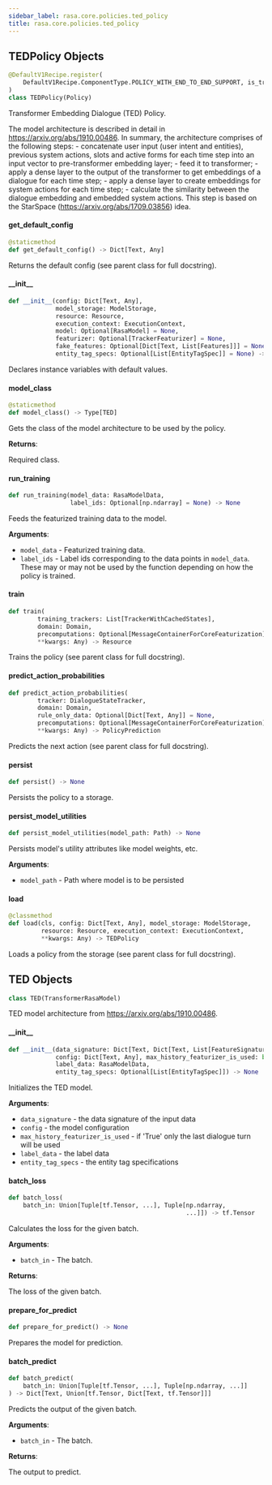 ```yaml
---
sidebar_label: rasa.core.policies.ted_policy
title: rasa.core.policies.ted_policy
---
```

## TEDPolicy Objects

```python
@DefaultV1Recipe.register(
    DefaultV1Recipe.ComponentType.POLICY_WITH_END_TO_END_SUPPORT, is_trainable=True
)
class TEDPolicy(Policy)
```

Transformer Embedding Dialogue (TED) Policy.

The model architecture is described in
detail in https://arxiv.org/abs/1910.00486.
In summary, the architecture comprises of the
following steps:
    - concatenate user input (user intent and entities), previous system actions,
      slots and active forms for each time step into an input vector to
      pre-transformer embedding layer;
    - feed it to transformer;
    - apply a dense layer to the output of the transformer to get embeddings of a
      dialogue for each time step;
    - apply a dense layer to create embeddings for system actions for each time
      step;
    - calculate the similarity between the dialogue embedding and embedded system
      actions. This step is based on the StarSpace
      (https://arxiv.org/abs/1709.03856) idea.

#### get\_default\_config

```python
@staticmethod
def get_default_config() -> Dict[Text, Any]
```

Returns the default config (see parent class for full docstring).

#### \_\_init\_\_

```python
def __init__(config: Dict[Text, Any],
             model_storage: ModelStorage,
             resource: Resource,
             execution_context: ExecutionContext,
             model: Optional[RasaModel] = None,
             featurizer: Optional[TrackerFeaturizer] = None,
             fake_features: Optional[Dict[Text, List[Features]]] = None,
             entity_tag_specs: Optional[List[EntityTagSpec]] = None) -> None
```

Declares instance variables with default values.

#### model\_class

```python
@staticmethod
def model_class() -> Type[TED]
```

Gets the class of the model architecture to be used by the policy.

**Returns**:

  Required class.

#### run\_training

```python
def run_training(model_data: RasaModelData,
                 label_ids: Optional[np.ndarray] = None) -> None
```

Feeds the featurized training data to the model.

**Arguments**:

- `model_data` - Featurized training data.
- `label_ids` - Label ids corresponding to the data points in `model_data`.
  These may or may not be used by the function depending
  on how the policy is trained.

#### train

```python
def train(
        training_trackers: List[TrackerWithCachedStates],
        domain: Domain,
        precomputations: Optional[MessageContainerForCoreFeaturization] = None,
        **kwargs: Any) -> Resource
```

Trains the policy (see parent class for full docstring).

#### predict\_action\_probabilities

```python
def predict_action_probabilities(
        tracker: DialogueStateTracker,
        domain: Domain,
        rule_only_data: Optional[Dict[Text, Any]] = None,
        precomputations: Optional[MessageContainerForCoreFeaturization] = None,
        **kwargs: Any) -> PolicyPrediction
```

Predicts the next action (see parent class for full docstring).

#### persist

```python
def persist() -> None
```

Persists the policy to a storage.

#### persist\_model\_utilities

```python
def persist_model_utilities(model_path: Path) -> None
```

Persists model&#x27;s utility attributes like model weights, etc.

**Arguments**:

- `model_path` - Path where model is to be persisted

#### load

```python
@classmethod
def load(cls, config: Dict[Text, Any], model_storage: ModelStorage,
         resource: Resource, execution_context: ExecutionContext,
         **kwargs: Any) -> TEDPolicy
```

Loads a policy from the storage (see parent class for full docstring).

## TED Objects

```python
class TED(TransformerRasaModel)
```

TED model architecture from https://arxiv.org/abs/1910.00486.

#### \_\_init\_\_

```python
def __init__(data_signature: Dict[Text, Dict[Text, List[FeatureSignature]]],
             config: Dict[Text, Any], max_history_featurizer_is_used: bool,
             label_data: RasaModelData,
             entity_tag_specs: Optional[List[EntityTagSpec]]) -> None
```

Initializes the TED model.

**Arguments**:

- `data_signature` - the data signature of the input data
- `config` - the model configuration
- `max_history_featurizer_is_used` - if &#x27;True&#x27;
  only the last dialogue turn will be used
- `label_data` - the label data
- `entity_tag_specs` - the entity tag specifications

#### batch\_loss

```python
def batch_loss(
    batch_in: Union[Tuple[tf.Tensor, ...], Tuple[np.ndarray,
                                                 ...]]) -> tf.Tensor
```

Calculates the loss for the given batch.

**Arguments**:

- `batch_in` - The batch.
  

**Returns**:

  The loss of the given batch.

#### prepare\_for\_predict

```python
def prepare_for_predict() -> None
```

Prepares the model for prediction.

#### batch\_predict

```python
def batch_predict(
    batch_in: Union[Tuple[tf.Tensor, ...], Tuple[np.ndarray, ...]]
) -> Dict[Text, Union[tf.Tensor, Dict[Text, tf.Tensor]]]
```

Predicts the output of the given batch.

**Arguments**:

- `batch_in` - The batch.
  

**Returns**:

  The output to predict.

